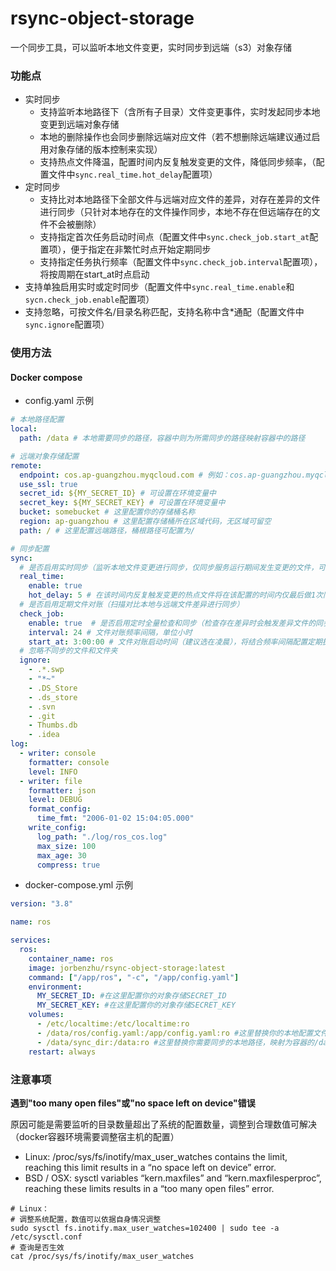 # rsync-object-storage
一个同步工具，可以监听本地文件变更，实时同步到远端（s3）对象存储

### 功能点

- 实时同步
  - 支持监听本地路径下（含所有子目录）文件变更事件，实时发起同步本地变更到远端对象存储
  - 本地的删除操作也会同步删除远端对应文件（若不想删除远端建议通过启用对象存储的版本控制来实现）
  - 支持热点文件降温，配置时间内反复触发变更的文件，降低同步频率，（配置文件中`sync.real_time.hot_delay`配置项）
- 定时同步
  - 支持比对本地路径下全部文件与远端对应文件的差异，对存在差异的文件进行同步（只针对本地存在的文件操作同步，本地不存在但远端存在的文件不会被删除）
  - 支持指定首次任务启动时间点（配置文件中`sync.check_job.start_at`配置项），便于指定在非繁忙时点开始定期同步
  - 支持指定任务执行频率（配置文件中`sync.check_job.interval`配置项），将按周期在start_at时点启动
- 支持单独启用实时或定时同步（配置文件中`sync.real_time.enable`和`sycn.check_job.enable`配置项）
- 支持忽略，可按文件名/目录名称匹配，支持名称中含*通配（配置文件中`sync.ignore`配置项）

### 使用方法
#### Docker compose
- config.yaml 示例
```yaml
# 本地路径配置
local:
  path: /data # 本地需要同步的路径，容器中则为所需同步的路径映射容器中的路径

# 远端对象存储配置
remote:
  endpoint: cos.ap-guangzhou.myqcloud.com # 例如：cos.ap-guangzhou.myqcloud.com
  use_ssl: true
  secret_id: ${MY_SECRET_ID} # 可设置在环境变量中
  secret_key: ${MY_SECRET_KEY} # 可设置在环境变量中
  bucket: somebucket # 这里配置你的存储桶名称
  region: ap-guangzhou # 这里配置存储桶所在区域代码，无区域可留空
  path: / # 这里配置远端路径，桶根路径可配置为/

# 同步配置
sync:
  # 是否启用实时同步（监听本地文件变更进行同步，仅同步服务运行期间发生变更的文件，可结合check_job实现全量同步）
  real_time:
    enable: true 
    hot_delay: 5 # 在该时间内反复触发变更的热点文件将在该配置的时间内仅最后做1次同步动作，单位分钟（可有效减少反复变更带来的流量消耗）
  # 是否启用定期文件对账（扫描对比本地与远端文件差异进行同步）
  check_job:
    enable: true  # 是否启用定时全量检查和同步（检查存在差异时会触发差异文件的同步）
    interval: 24 # 文件对账频率间隔，单位小时
    start_at: 3:00:00 # 文件对账启动时间（建议选在凌晨），将结合频率间隔配置定期执行
  # 忽略不同步的文件和文件夹
  ignore:
    - .*.swp
    - "*~"
    - .DS_Store
    - .ds_store
    - .svn
    - .git
    - Thumbs.db
    - .idea
log:
  - writer: console
    formatter: console
    level: INFO 
  - writer: file
    formatter: json
    level: DEBUG
    format_config:
      time_fmt: "2006-01-02 15:04:05.000"
    write_config:
      log_path: "./log/ros_cos.log"
      max_size: 100
      max_age: 30
      compress: true
```
- docker-compose.yml 示例
```yaml
version: "3.8"

name: ros

services:
  ros:
    container_name: ros
    image: jorbenzhu/rsync-object-storage:latest
    command: ["/app/ros", "-c", "/app/config.yaml"]
    environment:
      MY_SECRET_ID: #在这里配置你的对象存储SECRET_ID
      MY_SECRET_KEY: #在这里配置你的对象存储SECRET_KEY
    volumes:
      - /etc/localtime:/etc/localtime:ro
      - /data/ros/config.yaml:/app/config.yaml:ro #这里替换你的本地配置文件路径，映射为容器的/app/config.yaml路径
      - /data/sync_dir:/data:ro #这里替换你需要同步的本地路径，映射为容器的/data路径
    restart: always
```

### 注意事项

**遇到"too many open files"或"no space left on device"错误**

原因可能是需要监听的目录数量超出了系统的配置数量，调整到合理数值可解决（docker容器环境需要调整宿主机的配置）

- Linux: /proc/sys/fs/inotify/max_user_watches contains the limit, reaching this limit results in a “no space left on device” error.
- BSD / OSX: sysctl variables “kern.maxfiles” and “kern.maxfilesperproc”, reaching these limits results in a “too many open files” error.
```shell
# Linux：
# 调整系统配置，数值可以依据自身情况调整
sudo sysctl fs.inotify.max_user_watches=102400 | sudo tee -a /etc/sysctl.conf
# 查询是否生效
cat /proc/sys/fs/inotify/max_user_watches

```